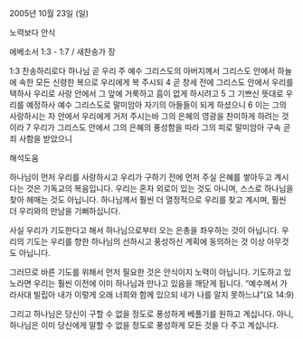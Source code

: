 2005년 10월 23일 (일)

노력보다 안식



에베소서 1:3 - 1:7 / 새찬송가  장


1:3 찬송하리로다 하나님 곧 우리 주 예수 그리스도의 아버지께서 그리스도 안에서 하늘에 속한 모든 신령한 복으로 우리에게 복 주시되 4 곧 창세 전에 그리스도 안에서 우리를 택하사 우리로 사랑 안에서 그 앞에 거룩하고 흠이 없게 하시려고 5 그 기쁘신 뜻대로 우리를 예정하사 예수 그리스도로 말미암아 자기의 아들들이 되게 하셨으니 6 이는 그의 사랑하시는 자 안에서 우리에게 거저 주시는바 그의 은혜의 영광을 찬미하게 하려는 것이라 7 우리가 그리스도 안에서 그의 은혜의 풍성함을 따라 그의 피로 말미암아 구속 곧 죄 사함을 받았으니

해석도움





하나님이 먼저 우리를 사랑하시고 우리가 구하기 전에 먼저 주실 은혜를 쌓아두고 계시다는 것은 기독교의 복음입니다. 우리는 혼자 외로이 있는 것도 아니며, 스스로 하나님을 찾아 헤매는 것도 아닙니다. 하나님께서 훨씬 더 열정적으로 우리를 찾고 계시며, 훨씬 더 우리와의 만남을 기뻐하십니다. 

사실 우리가 기도한다고 해서 하나님으로부터 오는 은총을 좌우하는 것이 아닙니다. 우리의 기도는 우리를 향한 하나님의 선하시고 풍성하신 계획에 동의하는 것 이상 아무것도 아닙니다. 

그러므로 바른 기도를 위해서 먼저 필요한 것은 안식이지 노력이 아닙니다. 기도하고 있노라면 우리는 훨씬 이전에 이미 하나님과 만나고 있음을 깨닫게 됩니다. 
“예수께서 가라사대 빌립아 내가 이렇게 오래 너희와 함께 있으되 네가 나를 알지 못하느냐”(요 14:9) 

그리고 하나님은 당신이 구할 수 없을 정도로 풍성하게 베풀기를 원하고 계십니다. 아니, 하나님은 이미 당신에게 말할 수 없을 정도로 풍성하게 모든 것을 다 주고 계십니다.